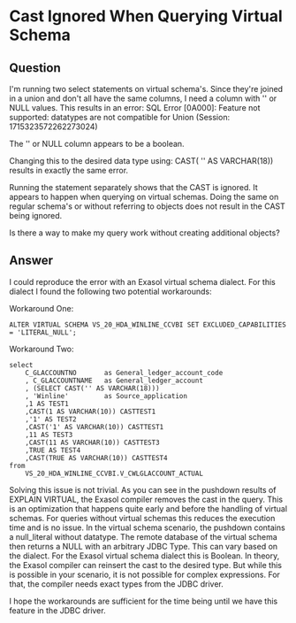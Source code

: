 # Cast Ignored When Querying Virtual Schema

## Question
I'm running two select statements on virtual schema's. Since they're joined in a union and don't all have the same columns, I need a column with '' or NULL values. This results in an error: SQL Error [0A000]: Feature not supported: datatypes are not compatible for Union (Session: 1715323572262273024)

The '' or NULL column appears to be a boolean.

Changing this to the desired data type using: CAST( '' AS VARCHAR(18)) results in exactly the same error.

Running the statement separately shows that the CAST is ignored. It appears to happen when querying on virtual schemas. Doing the same on regular schema's or without referring to objects does not result in the CAST being ignored.

Is there a way to make my query work without creating additional objects?

## Answer
I could reproduce the error with an Exasol virtual schema dialect. For this dialect I found the following two potential workarounds:  

Workaround One:
```
ALTER VIRTUAL SCHEMA VS_20_HDA_WINLINE_CCVBI SET EXCLUDED_CAPABILITIES = 'LITERAL_NULL'; 
```

Workaround Two:
```
select 
	C_GLACCOUNTNO 		as General_ledger_account_code  
	, C_GLACCOUNTNAME 	as General_ledger_account  
	, (SELECT CAST('' AS VARCHAR(18)))  
	, 'Winline' 		as Source_application  
	,1 AS TEST1  
	,CAST(1 AS VARCHAR(10)) CASTTEST1  
	,'1' AS TEST2
	,CAST('1' AS VARCHAR(10)) CASTTEST1  
	,11 AS TEST3  
	,CAST(11 AS VARCHAR(10)) CASTTEST3  
	,TRUE AS TEST4  
	,CAST(TRUE AS VARCHAR(10)) CASTTEST4  
from  
	VS_20_HDA_WINLINE_CCVBI.V_CWLGLACCOUNT_ACTUAL
```
 


Solving this issue is not trivial. As you can see in the pushdown results of EXPLAIN VIRTUAL, the Exasol compiler removes the cast in the query. This is an optimization that happens quite early and before the handling of virtual schemas. For queries without virtual schemas this reduces the execution time and is no issue. In the virtual schema scenario, the pushdown contains a null_literal without datatype. The remote database of the virtual schema then returns a NULL with an arbitrary JDBC Type. This can vary based on the dialect. For the Exasol virtual schema dialect this is Boolean. In theory, the Exasol compiler can reinsert the cast to the desired type. But while this is possible in your scenario, it is not possible for complex expressions. For that, the compiler needs exact types from the JDBC driver.

I hope the workarounds are sufficient for the time being until we have this feature in the JDBC driver.